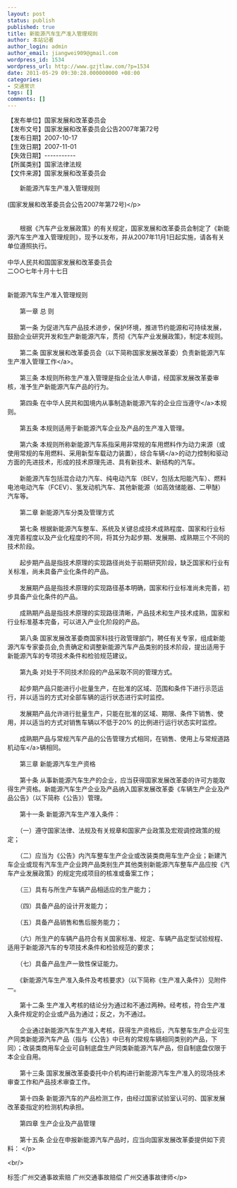 ```yaml
---
layout: post
status: publish
published: true
title: 新能源汽车生产准入管理规则
author: 本站记者
author_login: admin
author_email: jiangwei909@gmail.com
wordpress_id: 1534
wordpress_url: http://www.gzjtlaw.com/?p=1534
date: 2011-05-29 09:30:28.000000000 +08:00
categories:
- 交通常识
tags: []
comments: []
---
```

<p>【发布单位】国家发展和改革委员会<br>【发布文号】国家发展和改革委员会公告2007年第72号<br>【发布日期】2007-10-17<br>【生效日期】2007-11-01<br>【失效日期】-----------<br>【所属类别】国家法律法规<br>【文件来源】国家发展和改革委员会 <br><p>　　新能源汽车生产准入管理规则<br><br>(国家发展和改革委员会公告2007年第72号)<&#47;p><br><br><br>　　根据《汽车产业发展政策》的有关规定，国家发展和改革委员会制定了《新能源汽车生产准入管理规则》，现予以发布，并从2007年11月1日起实施，请各有关单位遵照执行。<br><br>中华人民共和国国家发展和改革委员会<br>二○○七年十月十七日<br><br><br>新能源汽车生产准入管理规则 <br><br>　　第一章 总 则 <br><br>　　第一条 为促进汽车产品技术进步，保护环境，推进节约能源和可持续发展，鼓励企业研究开发和生产新能源汽车，贯彻《汽车产业发展政策》，制定本规则。 <br><br>　　第二条 国家发展和改革委员会（以下简称国家发展改革委）负责新能源汽车生产准入<a>管理工作<&#47;a>。 <br><br>　　第三条 本规则所称生产准入管理是指企业法人申请，经国家发展改革委审核，准予生产新能源汽车产品的行为。<br><br>　　第四条 在中华人民共和国境内从事制造新能源汽车的企业应当<a>遵守<&#47;a>本规则。 <br><br>　　第五条 本规则适用于新能源汽车企业及产品的生产准入管理。<br><br>　　第六条 本规则所称新能源汽车系指采用非常规的车用燃料作为动力来源（或使用常规的车用燃料、采用新型车载动力装置），综合<a>车辆<&#47;a>的动力控制和驱动方面的先进技术，形成的技术原理先进、具有新技术、新结构的汽车。 <br><br>　　新能源汽车包括混合动力汽车、纯电动汽车（BEV，包括太阳能汽车）、燃料电池电动汽车（FCEV）、氢发动机汽车、其他新能源（如高效储能器、二甲醚）汽车等。 <br><br>　　第二章 新能源汽车分类及管理方式 <br><br>　　第七条 根据新能源汽车整车、系统及关键总成技术成熟程度、国家和行业标准完善程度以及产业化程度的不同，将其分为起步期、发展期、成熟期三个不同的技术阶段。<br><br>　　起步期产品是指技术原理的实现路径尚处于前期研究阶段，缺乏国家和行业有关标准，尚未具备产业化条件的产品。<br><br>　　发展期产品是指技术原理的实现路径基本明确，国家和行业标准尚未完善，初步具备产业化条件的产品。 <br><br>　　成熟期产品是指技术原理的实现路径清晰，产品技术和生产技术成熟，国家和行业标准基本完备，可以进入产业化阶段的产品。 <br><br>　　第八条 国家发展改革委商国家科技行政管理部门，聘任有关专家，组成新能源汽车专家委员会,负责确定和调整新能源汽车产品类别的技术阶段，提出适用于新能源汽车的专项技术条件和检验规范建议。 <br><br>　　第九条 对处于不同技术阶段的产品采取不同的管理方式。<br><br>　　起步期产品只能进行小批量生产，在批准的区域、范围和条件下进行示范运行，并以适当的方式对全部车辆的运行状态进行实时监控。<br><br>　　发展期产品允许进行批量生产，只能在批准的区域、期限、条件下销售、使用，并以适当的方式对销售车辆以不低于20% 的比例进行运行状态实时监控。<br><br>　　成熟期产品与常规汽车产品的公告管理方式相同，在销售、使用上与常规道路<a>机动车<&#47;a>辆相同。<br><br>　　第三章 新能源汽车生产资格 <br><br>　　第十条 从事新能源汽车生产的企业，应当获得国家发展改革委的许可方能取得生产资格。新能源汽车生产企业及产品纳入国家发展改革委《车辆生产企业及产品公告》（以下简称《公告》）管理。<br><br>　　第十一条 新能源汽车生产准入条件： <br><br>　　（一）遵守国家法律、法规及有关规章和国家产业政策及宏观调控政策的规定； <br><br>　　（二）应当为《公告》内汽车整车生产企业或改装类商用车生产企业；新建汽车企业或现有汽车生产企业跨产品类别生产其他类别新能源汽车整车产品应按《汽车产业发展政策》的规定完成项目的核准或备案工作； <br><br>　　（三）具有与所生产车辆产品相适应的生产能力； <br><br>　　（四）具备产品的设计开发能力； <br><br>　　（五）具备产品销售和售后服务能力； <br><br>　　（六）所生产的车辆产品符合有关国家标准、规定、车辆产品定型试验规程、适用于新能源汽车的专项技术条件和检验规范的要求； <br><br>　　（七）具备产品生产一致性保证能力。 <br><br>　　《新能源汽车生产准入条件及考核要求》（以下简称《生产准入条件》）见附件一。 <br><br>　　第十二条 生产准入考核的结论分为通过和不通过两种。经考核，符合生产准入条件规定的企业或产品为通过；反之，为不通过。 <br><br>　　企业通过新能源汽车生产准入考核，获得生产资格后，汽车整车生产企业可生产同类新能源汽车产品（指与《公告》中已有的常规车辆相同类别的产品，下同）；改装类商用车企业可自制底盘生产同类新能源汽车产品，但自制底盘仅限于本企业自用。 <br><br>　　第十三条 国家发展改革委委托中介机构进行新能源汽车生产准入的现场技术审查工作和产品技术审查工作。<br><br>　　第十四条 新能源汽车的产品检测工作，由经过国家试验室认可的、国家发展改革委指定的检测机构承担。<br><br>　　第四章 生产企业及产品管理 <br><br>　　第十五条 企业在申报新能源汽车产品时，应当向国家发展改革委提供如下资料： <&#47;p><br&#47;><p>标签:广州交通事故索赔 广州交通事故赔偿 广州交通事故律师<&#47;p>
